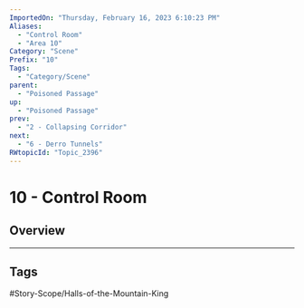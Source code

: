 ```yaml
---
ImportedOn: "Thursday, February 16, 2023 6:10:23 PM"
Aliases:
  - "Control Room"
  - "Area 10"
Category: "Scene"
Prefix: "10"
Tags:
  - "Category/Scene"
parent:
  - "Poisoned Passage"
up:
  - "Poisoned Passage"
prev:
  - "2 - Collapsing Corridor"
next:
  - "6 - Derro Tunnels"
RWtopicId: "Topic_2396"
---
```

# 10 - Control Room
## Overview

---
## Tags
#Story-Scope/Halls-of-the-Mountain-King

